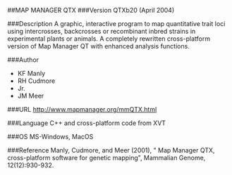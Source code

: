 ##MAP MANAGER QTX
###Version
QTXb20 (April 2004)

###Description
A graphic, interactive program to map quantitative trait loci using intercrosses, backcrosses or recombinant inbred strains in experimental plants or animals. A completely rewritten cross-platform version of Map Manager QT with enhanced analysis functions.

###Author
* KF Manly
* RH Cudmore
* Jr.
* JM Meer

###URL
http://www.mapmanager.org/mmQTX.html

###Language
C++ and cross-platform code from XVT

###OS
MS-Windows, MacOS

###Reference
Manly, Cudmore, and Meer (2001), " Map Manager QTX, cross-platform software for genetic mapping", Mammalian Genome, 12(12):930-932.


